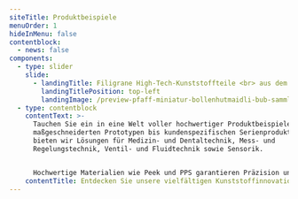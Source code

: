 ```yaml
---
siteTitle: Produktbeispiele
menuOrder: 1
hideInMenu: false
contentblock:
  - news: false
components:
  - type: slider
    slide:
      - landingTitle: Filigrane High-Tech-Kunststoffteile <br> aus dem Schwarzwald.
        landingTitlePosition: top-left
        landingImage: /preview-pfaff-miniatur-bollenhutmaidli-bub-sammlung.jpg
  - type: contentblock
    contentText: >-
      Tauchen Sie ein in eine Welt voller hochwertiger Produktbeispiele. Von
      maßgeschneiderten Prototypen bis kundenspezifischen Serienproduktionen
      bieten wir Lösungen für Medizin- und Dentaltechnik, Mess- und
      Regelungstechnik, Ventil- und Fluidtechnik sowie Sensorik.


      Hochwertige Materialien wie Peek und PPS garantieren Präzision und Langlebigkeit. Lassen Sie sich inspirieren und entdecken Sie die vielseitigen Kunststoffanwendungen bei PFAFF GmbH.
    contentTitle: Entdecken Sie unsere vielfältigen Kunststoffinnovationen
---
```

